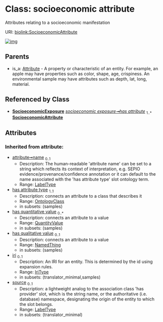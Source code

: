 
# Class: socioeconomic attribute


Attributes relating to a socioeconomic manifestation

URI: [biolink:SocioeconomicAttribute](https://w3id.org/biolink/vocab/SocioeconomicAttribute)


[![img](https://yuml.me/diagram/nofunky;dir:TB/class/[SocioeconomicExposure],[SocioeconomicExposure]++-%20has%20attribute%201..*>[SocioeconomicAttribute&#124;name(i):label_type%20%3F;iri(i):iri_type%20%3F;source(i):label_type%20%3F],[Attribute]^-[SocioeconomicAttribute],[QuantityValue],[OntologyClass],[NamedThing],[Attribute])](https://yuml.me/diagram/nofunky;dir:TB/class/[SocioeconomicExposure],[SocioeconomicExposure]++-%20has%20attribute%201..*>[SocioeconomicAttribute&#124;name(i):label_type%20%3F;iri(i):iri_type%20%3F;source(i):label_type%20%3F],[Attribute]^-[SocioeconomicAttribute],[QuantityValue],[OntologyClass],[NamedThing],[Attribute])

## Parents

 *  is_a: [Attribute](Attribute.md) - A property or characteristic of an entity. For example, an apple may have properties such as color, shape, age, crispiness. An environmental sample may have attributes such as depth, lat, long, material.

## Referenced by Class

 *  **[SocioeconomicExposure](SocioeconomicExposure.md)** *[socioeconomic exposure➞has attribute](socioeconomic_exposure_has_attribute.md)*  <sub>1..\*</sub>  **[SocioeconomicAttribute](SocioeconomicAttribute.md)**

## Attributes


### Inherited from attribute:

 * [attribute➞name](attribute_name.md)  <sub>0..1</sub>
     * Description: The human-readable 'attribute name' can be set to a string which reflects its context of interpretation, e.g. SEPIO evidence/provenance/confidence annotation or it can default to the name associated with the 'has attribute type' slot ontology term.
     * Range: [LabelType](types/LabelType.md)
 * [has attribute type](has_attribute_type.md)  <sub>1..1</sub>
     * Description: connects an attribute to a class that describes it
     * Range: [OntologyClass](OntologyClass.md)
     * in subsets: (samples)
 * [has quantitative value](has_quantitative_value.md)  <sub>0..\*</sub>
     * Description: connects an attribute to a value
     * Range: [QuantityValue](QuantityValue.md)
     * in subsets: (samples)
 * [has qualitative value](has_qualitative_value.md)  <sub>0..1</sub>
     * Description: connects an attribute to a value
     * Range: [NamedThing](NamedThing.md)
     * in subsets: (samples)
 * [iri](iri.md)  <sub>0..1</sub>
     * Description: An IRI for an entity. This is determined by the id using expansion rules.
     * Range: [IriType](types/IriType.md)
     * in subsets: (translator_minimal,samples)
 * [source](source.md)  <sub>0..1</sub>
     * Description: a lightweight analog to the association class 'has provider' slot, which is the string name, or the authoritative (i.e. database) namespace, designating the origin of the entity to which the slot belongs.
     * Range: [LabelType](types/LabelType.md)
     * in subsets: (translator_minimal)

